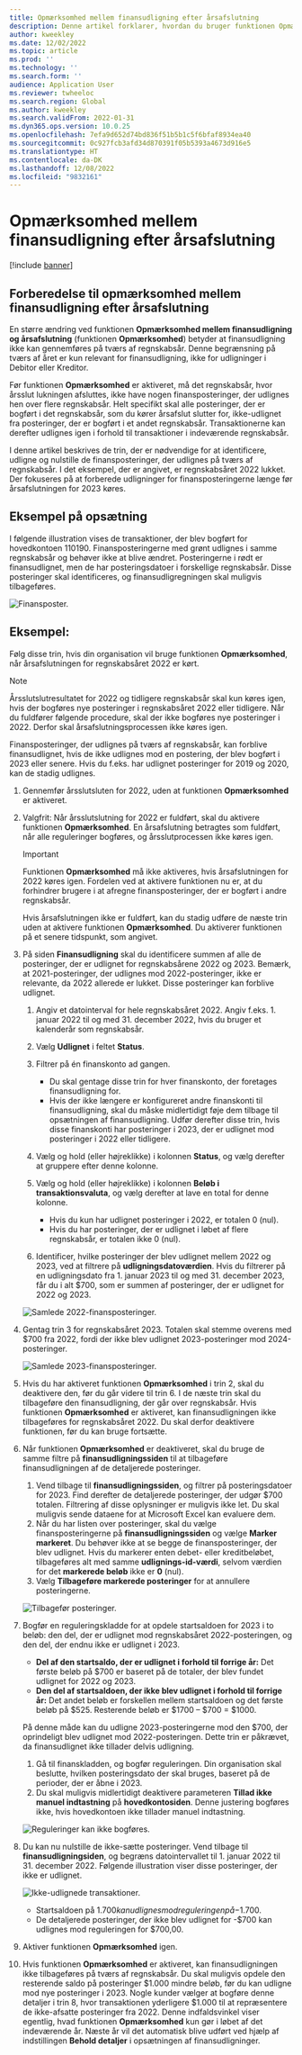 ```yaml
---
title: Opmærksomhed mellem finansudligning efter årsafslutning
description: Denne artikel forklarer, hvordan du bruger funktionen Opmærksomhed mellem finansudligning, når processen til lukning af finansårsafslutningen køres.
author: kweekley
ms.date: 12/02/2022
ms.topic: article
ms.prod: ''
ms.technology: ''
ms.search.form: ''
audience: Application User
ms.reviewer: twheeloc
ms.search.region: Global
ms.author: kweekley
ms.search.validFrom: 2022-01-31
ms.dyn365.ops.version: 10.0.25
ms.openlocfilehash: 7efa9d652d74bd836f51b5b1c5f6bfaf8934ea40
ms.sourcegitcommit: 0c927fcb3afd34d870391f05b5393a4673d916e5
ms.translationtype: HT
ms.contentlocale: da-DK
ms.lasthandoff: 12/08/2022
ms.locfileid: "9832161"
---
```

# <a name="awareness-between-ledger-settlement-feature-after-year-end-close"></a>Opmærksomhed mellem finansudligning efter årsafslutning

[!include [banner](../includes/banner.md)]

## <a name="preparing-for-the-ledger-settlement-awareness-feature-after-year-end-close"></a>Forberedelse til opmærksomhed mellem finansudligning efter årsafslutning

En større ændring ved funktionen **Opmærksomhed mellem finansudligning og årsafslutning** (funktionen **Opmærksomhed**) betyder at finansudligning ikke kan gennemføres på tværs af regnskabsår. Denne begrænsning på tværs af året er kun relevant for finansudligning, ikke for udligninger i Debitor eller Kreditor.

Før funktionen **Opmærksomhed** er aktiveret, må det regnskabsår, hvor årsslut lukningen afsluttes, ikke have nogen finansposteringer, der udlignes hen over flere regnskabsår. Helt specifikt skal alle posteringer, der er bogført i det regnskabsår, som du kører årsafslut slutter for, ikke-udlignet fra posteringer, der er bogført i et andet regnskabsår. Transaktionerne kan derefter udlignes igen i forhold til transaktioner i indeværende regnskabsår.

I denne artikel beskrives de trin, der er nødvendige for at identificere, udligne og nulstille de finansposteringer, der udlignes på tværs af regnskabsår. I det eksempel, der er angivet, er regnskabsåret 2022 lukket. Der fokuseres på at forberede udligninger for finansposteringerne længe før årsafslutningen for 2023 køres.

## <a name="example-setup"></a>Eksempel på opsætning

I følgende illustration vises de transaktioner, der blev bogført for hovedkontoen 110190. Finansposteringerne med grønt udlignes i samme regnskabsår og behøver ikke at blive ændret. Posteringerne i rødt er finansudlignet, men de har posteringsdatoer i forskellige regnskabsår. Disse posteringer skal identificeres, og finansudligregningen skal muligvis tilbageføres.

![Finansposter.](./media/afterYEC1.png)

## <a name="example"></a>Eksempel:

Følg disse trin, hvis din organisation vil bruge funktionen **Opmærksomhed**, når årsafslutningen for regnskabsåret 2022 er kørt.

> [!NOTE]
> Årsslutslutresultatet for 2022 og tidligere regnskabsår skal kun køres igen, hvis der bogføres nye posteringer i regnskabsåret 2022 eller tidligere. Når du fuldfører følgende procedure, skal der ikke bogføres nye posteringer i 2022. Derfor skal årsafslutningsprocessen ikke køres igen.
>
> Finansposteringer, der udlignes på tværs af regnskabsår, kan forblive finansudlignet, hvis de ikke udlignes mod en postering, der blev bogført i 2023 eller senere. Hvis du f.eks. har udlignet posteringer for 2019 og 2020, kan de stadig udlignes.

1. Gennemfør årsslutsluten for 2022, uden at funktionen **Opmærksomhed** er aktiveret.
2. Valgfrit: Når årsslutslutning for 2022 er fuldført, skal du aktivere funktionen **Opmærksomhed**. En årsafslutning betragtes som fuldført, når alle reguleringer bogføres, og årsslutprocessen ikke køres igen.

    > [!IMPORTANT]
    > Funktionen **Opmærksomhed** må ikke aktiveres, hvis årsafslutningen for 2022 køres igen. Fordelen ved at aktivere funktionen nu er, at du forhindrer brugere i at afregne finansposteringer, der er bogført i andre regnskabsår.

    Hvis årsafslutningen ikke er fuldført, kan du stadig udføre de næste trin uden at aktivere funktionen **Opmærksomhed**. Du aktiverer funktionen på et senere tidspunkt, som angivet.

3. På siden **Finansudligning** skal du identificere summen af alle de posteringer, der er udlignet for regnskabsårene 2022 og 2023. Bemærk, at 2021-posteringer, der udlignes mod 2022-posteringer, ikke er relevante, da 2022 allerede er lukket. Disse posteringer kan forblive udlignet.

    1. Angiv et datointerval for hele regnskabsåret 2022. Angiv f.eks. 1. januar 2022 til og med 31. december 2022, hvis du bruger et kalenderår som regnskabsår.
    2. Vælg **Udlignet** i feltet **Status**.
    3. Filtrer på én finanskonto ad gangen.

        - Du skal gentage disse trin for hver finanskonto, der foretages finansudligning for.
        - Hvis der ikke længere er konfigureret andre finanskonti til finansudligning, skal du måske midlertidigt føje dem tilbage til opsætningen af finansudligning. Udfør derefter disse trin, hvis disse finanskonti har posteringer i 2023, der er udlignet mod posteringer i 2022 eller tidligere.

    4. Vælg og hold (eller højreklikke) i kolonnen **Status**, og vælg derefter at gruppere efter denne kolonne.
    5. Vælg og hold (eller højreklikke) i kolonnen **Beløb i transaktionsvaluta**, og vælg derefter at lave en total for denne kolonne.

        - Hvis du kun har udlignet posteringer i 2022, er totalen 0 (nul).
        - Hvis du har posteringer, der er udlignet i løbet af flere regnskabsår, er totalen ikke 0 (nul).

    6. Identificer, hvilke posteringer der blev udlignet mellem 2022 og 2023, ved at filtrere på **udligningsdatoværdien**. Hvis du filtrerer på en udligningsdato fra 1. januar 2023 til og med 31. december 2023, får du i alt $700, som er summen af posteringer, der er udlignet for 2022 og 2023.

    ![Samlede 2022-finansposteringer.](./media/afterYEC2.png)

4. Gentag trin 3 for regnskabsåret 2023. Totalen skal stemme overens med $700 fra 2022, fordi der ikke blev udlignet 2023-posteringer mod 2024-posteringer.

    ![Samlede 2023-finansposteringer.](./media/afterYEC3.png)

5. Hvis du har aktiveret funktionen **Opmærksomhed** i trin 2, skal du deaktivere den, før du går videre til trin 6. I de næste trin skal du tilbageføre den finansudligning, der går over regnskabsår. Hvis funktionen **Opmærksomhed** er aktiveret, kan finansudligningen ikke tilbageføres for regnskabsåret 2022. Du skal derfor deaktivere funktionen, før du kan bruge fortsætte.
6. Når funktionen **Opmærksomhed** er deaktiveret, skal du bruge de samme filtre på **finansudligningssiden** til at tilbageføre finansudligningen af de detaljerede posteringer.

    1. Vend tilbage til **finansudligningssiden**, og filtrer på posteringsdatoer for 2023. Find derefter de detaljerede posteringer, der udgør $700 totalen. Filtrering af disse oplysninger er muligvis ikke let. Du skal muligvis sende dataene for at Microsoft Excel kan evaluere dem.
    2. Når du har listen over posteringer, skal du vælge finansposteringerne på **finansudligningssiden** og vælge **Marker markeret**. Du behøver ikke at se begge de finansposteringer, der blev udlignet. Hvis du markerer enten debet- eller kreditbeløbet, tilbageføres alt med samme **udlignings-id-værdi**, selvom værdien for det **markerede beløb** ikke er **0** (nul).
    3. Vælg **Tilbageføre markerede posteringer** for at annullere posteringerne.

    ![Tilbagefør posteringer.](./media/afterYEC4.png)

7. Bogfør en reguleringskladde for at opdele startsaldoen for 2023 i to beløb: den del, der er udlignet mod regnskabsåret 2022-posteringen, og den del, der endnu ikke er udlignet i 2023.

    - **Del af den startsaldo, der er udlignet i forhold til forrige år:** Det første beløb på $700 er baseret på de totaler, der blev fundet udlignet for 2022 og 2023.
    - **Den del af startsaldoen, der ikke blev udlignet i forhold til forrige år:** Det andet beløb er forskellen mellem startsaldoen og det første beløb på $525. Resterende beløb er $1700 – $700 = $1000.

    På denne måde kan du udligne 2023-posteringerne mod den $700, der oprindeligt blev udlignet mod 2022-posteringen. Dette trin er påkrævet, da finansudlignet ikke tillader delvis udligning.

    1. Gå til finanskladden, og bogfør reguleringen. Din organisation skal beslutte, hvilken posteringsdato der skal bruges, baseret på de perioder, der er åbne i 2023.
    2. Du skal muligvis midlertidigt deaktivere parameteren **Tillad ikke manuel indtastning** på **hovedkontosiden**. Denne justering bogføres ikke, hvis hovedkontoen ikke tillader manuel indtastning.

    ![Reguleringer kan ikke bogføres.](./media/afterYEC5.png)

8. Du kan nu nulstille de ikke-sætte posteringer. Vend tilbage til **finansudligningsiden**, og begræns datointervallet til 1. januar 2022 til 31. december 2022. Følgende illustration viser disse posteringer, der ikke er udlignet.

    ![Ikke-udlignede transaktioner.](./media/afterYEC6.png)

    - Startsaldoen på $1.700 kan udlignes mod reguleringen på -$1.700.
    - De detaljerede posteringer, der ikke blev udlignet for -$700 kan udlignes mod reguleringen for $700,00.

9. Aktiver funktionen **Opmærksomhed** igen.
10. Hvis funktionen **Opmærksomhed** er aktiveret, kan finansudligningen ikke tilbageføres på tværs af regnskabsår. Du skal muligvis opdele den resterende saldo på posteringer $1.000 mindre beløb, før du kan udligne mod nye posteringer i 2023. Nogle kunder vælger at bogføre denne detaljer i trin 8, hvor transaktionen yderligere $1.000 til at repræsentere de ikke-afsatte posteringer fra 2022. Denne indfaldsvinkel viser egentlig, hvad funktionen **Opmærksomhed** kun gør i løbet af det indeværende år. Næste år vil det automatisk blive udført ved hjælp af indstillingen **Behold detaljer** i opsætningen af finansudligninger.
